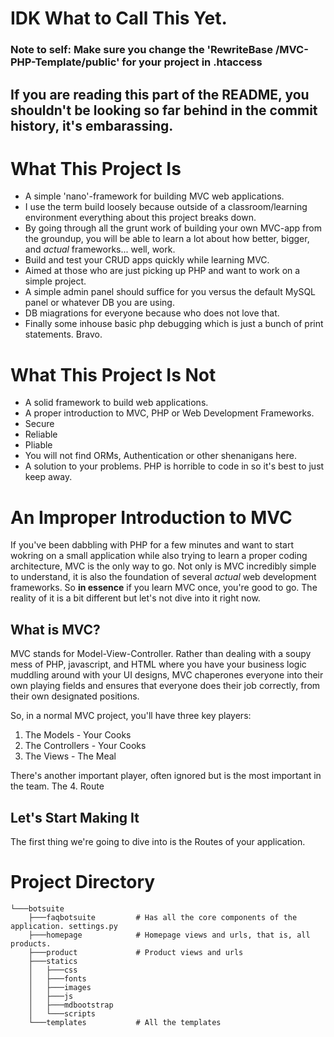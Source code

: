 # IDK What to Call This Yet.
### Note to self: Make sure you change the 'RewriteBase /MVC-PHP-Template/public' for your project in .htaccess

## If you are reading this part of the README, you shouldn't be looking so far behind in the commit history, it's embarassing.

# What This Project Is
- A simple 'nano'-framework for building MVC web applications.
- I use the term build loosely because outside of a classroom/learning environment everything about this project breaks down.
- By going through all the grunt work of building your own MVC-app from the groundup, you will be able to learn a lot about how better, bigger, and *actual* frameworks... well, work.
- Build and test your CRUD apps quickly while learning MVC.
- Aimed at those who are just picking up PHP and want to work on a simple project.
- A simple admin panel should suffice for you versus the default MySQL panel or whatever DB you are using.
- DB miagrations for everyone because who does not love that.
- Finally some inhouse basic php debugging which is just a bunch of print statements. Bravo.

# What This Project Is Not
- A solid framework to build web applications.
- A proper introduction to MVC, PHP or Web Development Frameworks.
- Secure
- Reliable
- Pliable
- You will not find ORMs, Authentication or other shenanigans here.
- A solution to your problems. PHP is horrible to code in so it's best to just keep away.


# An Improper Introduction to MVC
If you've been dabbling with PHP for a few minutes and want to start wokring on a small application while also trying to learn a proper coding architecture, MVC is the only way to go. Not only is MVC incredibly simple to understand, it is also the foundation of several *actual* web development frameworks. So **in essence**  if you learn MVC once, you're good to go. The reality of it is a bit different but let's not dive into it right now.

## What is MVC?
MVC stands for Model-View-Controller. Rather than dealing with a soupy mess of PHP, javascript, and HTML where you have your business logic muddling around with your UI designs, MVC chaperones everyone into their own playing fields and ensures that everyone does their job correctly, from their own designated positions.

So, in a normal MVC project, you'll have three key players:
1. The Models - Your Cooks
2. The Controllers - Your Cooks
3. The Views - The Meal

There's another important player, often ignored but is the most important in the team. The 
4. Route


## Let's Start Making It
The first thing we're going to dive into is the Routes of your application.


# Project Directory
```
└───botsuite
    ├───faqbotsuite         # Has all the core components of the application. settings.py
    ├───homepage            # Homepage views and urls, that is, all products.
    ├───product             # Product views and urls
    ├───statics
    │   ├───css
    │   ├───fonts
    │   ├───images
    │   ├───js
    │   ├───mdbootstrap
    │   └───scripts
    └───templates           # All the templates
```